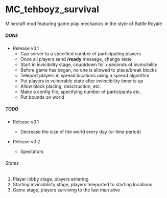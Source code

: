 MC_tehboyz_survival
===================

Minecraft mod featuring game play mechanics in the style of Battle Royale

##### DONE

* Release v0.1
	* Cap server to a specified number of participating players
	* Once all players send **/ready** message, change state
	* Start in invicibility stage, countdown for x seconds of invincibility
	* Before game has began, no one is allowed to place/break blocks
	* Teleport players in spread locations using a spread algorithm
	* Put players in vulnerable state after invincibility timer is up
	* Allow block placing, desctruction, etc.
	* Make a config file, specifying number of participants etc.
	* Put bounds on world

##### TODO

* Release v0.1
	* Decrease the size of the world every day (or time period)
	
* Release v0.2
	* Spectators

###### States
1. Player lobby stage, players entering
2. Starting invinciblility stage, players teleported to starting locations
3. Game stage, players surviving to the last man alive

